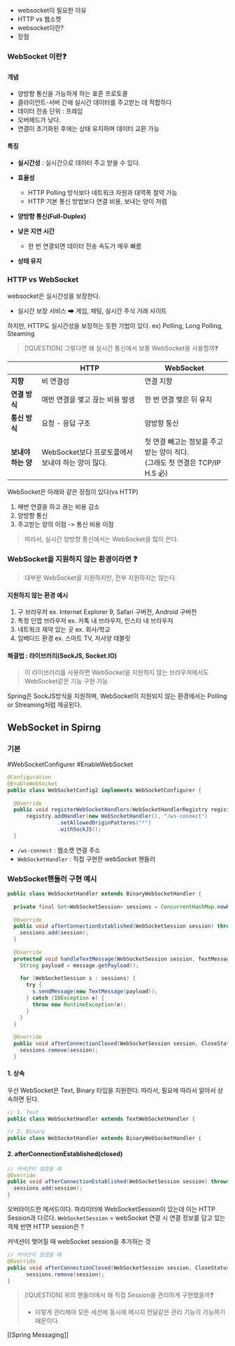 
- websocket이 필요한 이유 
- HTTP vs 웹소켓 
- websocket이란?
- 장점 


### WebSocket 이란❓

#### 개념 
- 양방향 통신을 가능하게 하는 표준 프로토콜 
- 클라이언트-서버 간에 실시간 데이터를 주고받는 데 적합하다
- 데이터 전송 단위 : 프레임
- 오버헤드가 낮다.
- 연결이 초기화된 후에는 상태 유지하며 데이터 교환 가능 

#### 특징 
- **실시간성** : 실시간으로 데이터 주고 받을 수 있다.
- **효율성** 
	- HTTP Polling 방식보다 네트워크 자원과 대역폭 절약 가능 
	- HTTP 기본 통신 방법보다 연결 비용, 보내는 양이 저렴 
	  
- **양방향 통신(Full-Duplex)**
- **낮은 지연 시간** 
	- 한 번 연결되면 데이터 전송 속도가 매우 빠름 
	  
- **상태 유지** 


### HTTP vs WebSocket
websocket은 실시간성을 보장한다.
- 실시간 보장 서비스 ➡ 게임, 채팅, 실시간 주식 거래 사이트 

하지만, HTTP도 실시간성을 보장하는 듯한 기법이 있다. ex) Polling, Long Polling, Steaming 

>[!QUESTION] 그렇다면 왜 실시간 통신에서 보통 WebSocket을 사용할까❓



|              | **HTTP**                         | **WebSocket**                                        |
| ------------ | -------------------------------- | ---------------------------------------------------- |
| **지향**       | 비 연결성                            | 연결 지향                                                |
| **연결 방식**    | 매번 연결을 맺고 끊는 비용 발생               | 한 번 연결 맺은 뒤 유지                                       |
| **통신 방식**    | 요청 - 응답  구조                      | 양방향 통신                                               |
| **보내야 하는 양** | WebSocket보다 프로토콜에서 보내야 하는 양이 많다. | 첫 연결 빼고는 정보를 주고받는 양이 적다.<br>(그래도 첫 연결은 TCP/IP H.S 必) |
WebSocket은 아래와 같은 장점이 있다(vs HTTP)
1. 매번 연결을 하고 끊는 비용 감소 
2. 양방향 통신 
3. 주고받는 양의 이점 -> 통신 비용 이점 

> 따라서, 실시간 양방향 통신에서는 WebSocket을 많이 쓴다.


### WebSocket을 지원하지 않는 환경이라면 ❓

> 대부분 WebSocket을 지원하지만, 전부 지원하지는 않는다.

#### 지원하지 않는 환경 예시
1. 구 브라우저  ex. Internet Explorer 9, Safari 구버전, Android 구버전 
2. 특정 인앱 브라우저  ex. 카톡 내 브라우저, 인스타 내 브라우저
3. 네트워크 제약 있는 곳 ex. 회사/학교
4. 임베디드 환경  ex. 스마트 TV, 저사양 태블릿 


#### 해결법 : 라이브러리(SockJS, Socket.IO)

> 이 라이브러리를 사용하면 WebSocket을 지원하지 않는 브라우져에서도 WebSocket같은 기능 구현 가능

Spring은 SockJS방식을 지원하며, WebSocket이 지원되지 않는 환경에서는 Polling or Streaming처럼 제공된다.

## WebSocket in Spirng 


### 기본 
#WebSocketConfigurer  #EnableWebSocket
```java 
@Configuration  
@EnableWebSocket  
public class WebSocketConfig2 implements WebSocketConfigurer {  
  
  @Override  
  public void registerWebSocketHandlers(WebSocketHandlerRegistry registry) {  
      registry.addHandler(new WebSocketHandler(), "/ws-connect")  
			    .setAllowedOriginPatterns("*")  
			    .withSockJS();
  }
```
- `/ws-connect` : 웹소켓 연결 주소 
- `WebSocketHandler` : 직접 구현한 webSocket 핸들러 


### WebSocket핸들러 구현 예시
```java 
public class WebSocketHandler extends BinaryWebSocketHandler {  
  
  private final Set<WebSocketSession> sessions = ConcurrentHashMap.newKeySet();  
  
  @Override  
  public void afterConnectionEstablished(WebSocketSession session) throws Exception {  
    sessions.add(session);  
  }  
  
  @Override  
  protected void handleTextMessage(WebSocketSession session, TextMessage message) {  
    String payload = message.getPayload();  
  
    for (WebSocketSession s : sessions) {  
      try {  
        s.sendMessage(new TextMessage(payload));  
      } catch (IOException e) {  
        throw new RuntimeException(e);  
      }  
    }  
  }  
  
  @Override  
  public void afterConnectionClosed(WebSocketSession session, CloseStatus status) throws Exception {  
    sessions.remove(session);  
  }
```


#### 1. 상속 
우선 WebSocket은 Text, Binary 타입을 지원한다.
따라서, 필요에 따라서 알아서 상속하면 된다.
```java
// 1. Text
public class WebSocketHandler extends TextWebSocketHandler {

// 2. Binary
public class WebSocketHandler extends BinaryWebSocketHandler {
```

#### 2. afterConnectionEstablished(closed) 
```java
// 커넥션이 생겼을 때 
@Override  
public void afterConnectionEstablished(WebSocketSession session) throws Exception {  
  sessions.add(session);  
}
```

오버라이드한 메서드이다.
파라미터에 WebSocketSession이 있는데 이는 HTTP Session과 다르다.
`WebSocketSession` = webSocket 연결 시 연결 정보를 담고 있는 객체 
반면 HTTP session은 ?

커넥션이 맺어질 때 webSocket session을 추가하는 것 

```java
// 커넥션이 끊겼을 때
@Override  
public void afterConnectionClosed(WebSocketSession session, CloseStatus status) throws Exception {  
	  sessions.remove(session);  
}
```


>[!QUESTION] 위의 핸들러에서 왜 직접 Session을 관리하게 구현했을까❓ 
>- 이렇게 관리해야 모든 세션에 동시에 메시지 전달같은 관리 기능이 가능하기 때문이다.




[[Spring Messaging]]